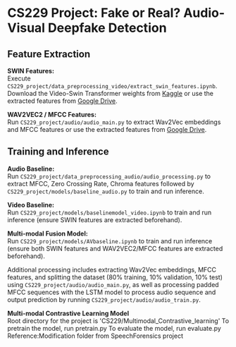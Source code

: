 # CS229 Project: Fake or Real? Audio-Visual Deepfake Detection

## Feature Extraction

**SWIN Features:**  
Execute `CS229_project/data_preprocessing_video/extract_swin_features.ipynb`.  
Download the Video-Swin Transformer weights from [Kaggle](https://www.kaggle.com/models/kaggle/video-swin-transformer) or use the extracted features from [Google Drive](https://drive.google.com/drive/folders/1gOPUzGyHsepW1n7Q7mPDdxJ5hqfcBLG1?usp=sharing).

**WAV2VEC2 / MFCC Features:**  
Run `CS229_project/audio/audio_main.py` to extract Wav2Vec embeddings and MFCC features or use the extracted features from [Google Drive](https://drive.google.com/drive/folders/1gOPUzGyHsepW1n7Q7mPDdxJ5hqfcBLG1?usp=sharing).


## Training and Inference

**Audio Baseline:**  
Run `CS229_project/data_preprocessing_audio/audio_processing.py` to extract MFCC, Zero Crossing Rate, Chroma features followed by `CS229_project/models/baseline_audio.py` to train and run inference.

**Video Baseline:**  
Run `CS229_project/models/baselinemodel_video.ipynb` to train and run inference (ensure SWIN features are extracted beforehand).

**Multi-modal Fusion Model:**  
Run `CS229_project/models/AVbaseline.ipynb` to train and run inference (ensure both SWIN features and WAV2VEC2/MFCC features are extracted beforehand).

Additional processing includes extracting Wav2Vec embeddings, MFCC features, and splitting the dataset (80% training, 10% validation, 10% test) using `CS229_project/audio/audio_main.py`, as well as processing padded MFCC sequences with the LSTM model to process audio sequence and output prediction by running `CS229_project/audio/audio_train.py`.

**Multi-modal Contrastive Learning Model**  
Root directory for the project is 'CS229/Multimodal_Contrastive_learning'
To pretrain the model, run pretrain.py
To evaluate the model, run evaluate.py
Reference:Modification folder from SpeechForensics project

